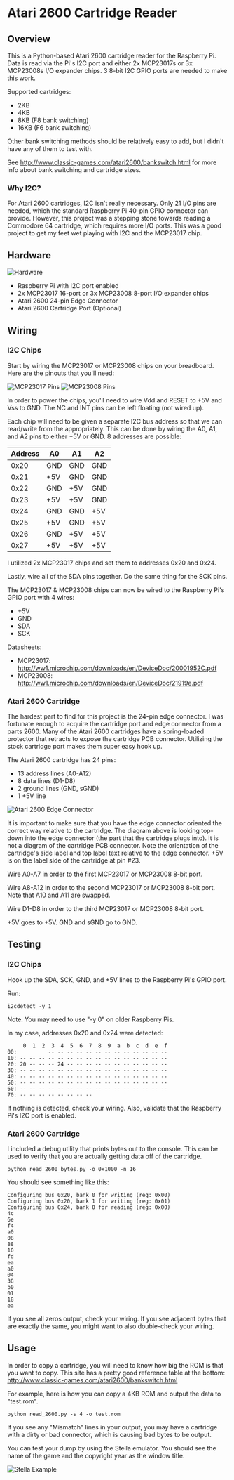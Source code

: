 # Atari 2600 Cartridge Reader

## Overview

This is a Python-based Atari 2600 cartridge reader for the Raspberry Pi.
Data is read via the Pi's I2C port and either 2x MCP23017s or 3x MCP23008s
I/O expander chips. 3 8-bit I2C GPIO ports are needed to make this work.

Supported cartridges:
* 2KB
* 4KB
* 8KB (F8 bank switching)
* 16KB (F6 bank switching)

Other bank switching methods should be relatively easy to add, but I didn't
have any of them to test with.

See http://www.classic-games.com/atari2600/bankswitch.html for more info
about bank switching and cartridge sizes.

### Why I2C?

For Atari 2600 cartridges, I2C isn't really necessary. Only 21 I/O pins are
needed, which the standard Raspberry Pi 40-pin GPIO connector can provide.
However, this project was a stepping stone towards reading a Commodore 64
cartridge, which requires more I/O ports. This was a good project to get my
feet wet playing with I2C and the MCP23017 chip.

## Hardware

![Hardware](img/hardware.png?raw=true "Hardware")

* Raspberry Pi with I2C port enabled
* 2x MCP23017 16-port or 3x MCP23008 8-port I/O expander chips
* Atari 2600 24-pin Edge Connector
* Atari 2600 Cartridge Port (Optional)

## Wiring

### I2C Chips

Start by wiring the MCP23017 or MCP23008 chips on your breadboard.
Here are the pinouts that you'll need:

![MCP23017 Pins](img/mcp23017_pins.png?raw=true "MCP23017 Pins")
![MCP23008 Pins](img/mcp23008_pins.png?raw=true "MCP23008 Pins")

In order to power the chips, you'll need to wire Vdd and RESET to +5V
and Vss to GND. The NC and INT pins can be left floating (not wired up).

Each chip will need to be given a separate I2C bus address so that we can
read/write from the appropriately. This can be done by wiring the
A0, A1, and A2 pins to either +5V or GND. 8 addresses are possible:

| Address | A0  | A1  | A2  |
| ------- | --- | --- | --- |
| 0x20    | GND | GND | GND |
| 0x21    | +5V | GND | GND |
| 0x22    | GND | +5V | GND |
| 0x23    | +5V | +5V | GND |
| 0x24    | GND | GND | +5V |
| 0x25    | +5V | GND | +5V |
| 0x26    | GND | +5V | +5V |
| 0x27    | +5V | +5V | +5V |

I utilized 2x MCP23017 chips and set them to addresses 0x20 and 0x24.

Lastly, wire all of the SDA pins together. Do the same thing for the SCK pins.

The MCP23017 & MCP23008 chips can now be wired to the Raspberry Pi's GPIO
port with 4 wires:
* +5V
* GND
* SDA
* SCK

Datasheets:
* MCP23017: http://ww1.microchip.com/downloads/en/DeviceDoc/20001952C.pdf
* MCP23008: http://ww1.microchip.com/downloads/en/DeviceDoc/21919e.pdf

### Atari 2600 Cartridge

The hardest part to find for this project is the 24-pin edge connector. I was
fortunate enough to acquire the cartridge port and edge connector from a
parts 2600.  Many of the Atari 2600 cartridges have a spring-loaded protector
that retracts to expose the cartridge PCB connector. Utilizing the stock
cartridge port makes them super easy hook up.

The Atari 2600 cartridge has 24 pins:
* 13 address lines (A0-A12)
* 8 data lines (D1-D8)
* 2 ground lines (GND, sGND)
* 1 +5V line

![Atari 2600 Edge Connector](img/atari_2600_pinout.png?raw=true "Atari 2600 Edge Connector")

It is important to make sure that you have the edge connector oriented the
correct way relative to the cartridge. The diagram above is looking top-down
into the edge connector (the part that the cartridge plugs into). It is not a
diagram of the cartridge PCB connector. Note the orientation of the cartridge's
side label and top label text relative to the edge connector. +5V is on the
label side of the cartridge at pin #23.

Wire A0-A7 in order to the first MCP23017 or MCP23008 8-bit port.

Wire A8-A12 in order to the second MCP23017 or MCP23008 8-bit port. Note that
A10 and A11 are swapped.

Wire D1-D8 in order to the third MCP23017 or MCP23008 8-bit port.

+5V goes to +5V. GND and sGND go to GND.

## Testing

### I2C Chips

Hook up the SDA, SCK, GND, and +5V lines to the Raspberry Pi's GPIO port.

Run:
```
i2cdetect -y 1
```

Note: You may need to use "-y 0" on older Raspberry Pis.

In my case, addresses 0x20 and 0x24 were detected:
```
     0  1  2  3  4  5  6  7  8  9  a  b  c  d  e  f
00:          -- -- -- -- -- -- -- -- -- -- -- -- --
10: -- -- -- -- -- -- -- -- -- -- -- -- -- -- -- --
20: 20 -- -- -- 24 -- -- -- -- -- -- -- -- -- -- --
30: -- -- -- -- -- -- -- -- -- -- -- -- -- -- -- --
40: -- -- -- -- -- -- -- -- -- -- -- -- -- -- -- --
50: -- -- -- -- -- -- -- -- -- -- -- -- -- -- -- --
60: -- -- -- -- -- -- -- -- -- -- -- -- -- -- -- --
70: -- -- -- -- -- -- -- --
```

If nothing is detected, check your wiring. Also, validate that the
Raspberry Pi's I2C port is enabled.

### Atari 2600 Cartridge

I included a debug utility that prints bytes out to the console. This can be
used to verify that you are actually getting data off of the cartridge.

```
python read_2600_bytes.py -o 0x1000 -n 16
```

You should see something like this:
```
Configuring bus 0x20, bank 0 for writing (reg: 0x00)
Configuring bus 0x20, bank 1 for writing (reg: 0x01)
Configuring bus 0x24, bank 0 for reading (reg: 0x00)
4c
6e
f4
a0
08
88
10
fd
ea
a0
04
38
b0
01
18
ea
```

If you see all zeros output, check your wiring. If you see adjacent bytes
that are exactly the same, you might want to also double-check your wiring.

## Usage

In order to copy a cartridge, you will need to know how big the ROM is that you
want to copy. This site has a pretty good reference table at the bottom:
http://www.classic-games.com/atari2600/bankswitch.html

For example, here is how you can copy a 4KB ROM and output the data to
"test.rom".
```
python read_2600.py -s 4 -o test.rom
```

If you see any "Mismatch" lines in your output, you may have a cartridge with
a dirty or bad connector, which is causing bad bytes to be output.

You can test your dump by using the Stella emulator. You should see the name of
the game and the copyright year as the window title.

![Stella Example](img/stella_example.png?raw=true "Stella Example")

